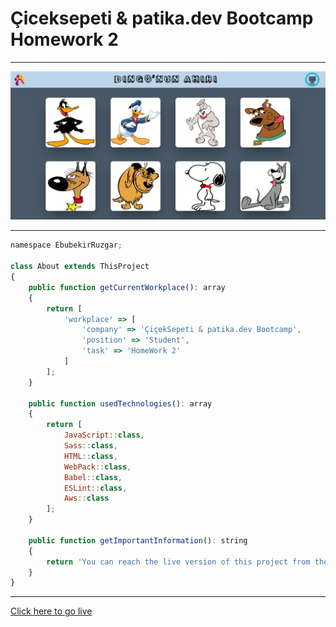 # **Çiceksepeti & patika.dev Bootcamp** Homework 2

------

![project](https://raw.githubusercontent.com/ebubekirrzgr/CicekSepeti-Patika.dev-Bootcamp-HomeWork-2/master/src/images/project.png)

------

```javascript
namespace EbubekirRuzgar;

class About extends ThisProject
{
    public function getCurrentWorkplace(): array
    {
        return [
            'workplace' => [
                'company' => 'ÇiçekSepeti & patika.dev Bootcamp',
                'position' => 'Student',
                'task' => 'HomeWork 2'
            ]
        ];
    }

    public function usedTechnologies(): array
    {
        return [
            JavaScript::class,
            Sass::class,
            HTML::class,
            WebPack::class,
            Babel::class,
            ESLint::class,            
            Aws::class
        ];
    }

    public function getImportantInformation(): string
    {
        return 'You can reach the live version of this project from the link below.';
    }
}
```

------

[Click here to go live](https://cicek-sepeti-patika-dev-bootcamp-home-work-2.vercel.app/)

